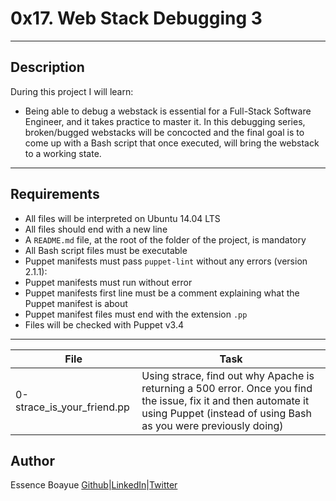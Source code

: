 # 0x17. Web Stack Debugging 3
---
## Description

During this project I will learn:
- Being able to debug a webstack is essential for a Full-Stack Software Engineer, and it takes practice to master it. In this debugging series, broken/bugged webstacks will be concocted and the final goal is to come up with a Bash script that once executed, will bring the webstack to a working state.
---

## Requirements

- All files will be interpreted on Ubuntu 14.04 LTS
- All files should end with a new line
- A `README.md` file, at the root of the folder of the project, is mandatory
- All Bash script files must be executable
- Puppet manifests must pass `puppet-lint` without any errors (version 2.1.1):
- Puppet manifests must run without error
- Puppet manifests first line must be a comment explaining what the Puppet manifest is about
- Puppet manifest files must end with the extension `.pp`
- Files will be checked with Puppet v3.4


---
File|Task
---|---
0-strace_is_your_friend.pp | Using strace, find out why Apache is returning a 500 error. Once you find the issue, fix it and then automate it using Puppet (instead of using Bash as you were previously doing)

## Author
Essence Boayue [Github](https://github.com/eboayue)|[LinkedIn](https://www.linkedin.com/in/essenceboayue/)|[Twitter](https://twitter.com/girlsaregeeks2)
